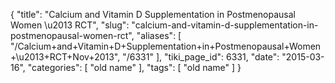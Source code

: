 {
    "title": "Calcium and Vitamin D Supplementation in Postmenopausal Women \u2013 RCT",
    "slug": "calcium-and-vitamin-d-supplementation-in-postmenopausal-women-rct",
    "aliases": [
        "/Calcium+and+Vitamin+D+Supplementation+in+Postmenopausal+Women+\u2013+RCT+Nov+2013",
        "/6331"
    ],
    "tiki_page_id": 6331,
    "date": "2015-03-16",
    "categories": [
        "old name"
    ],
    "tags": [
        "old name"
    ]
}